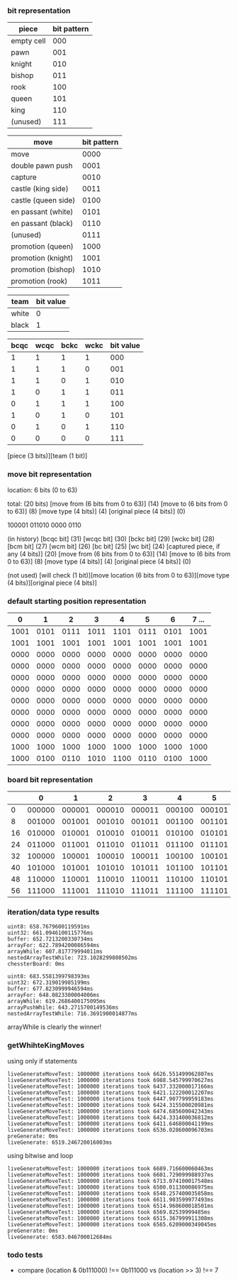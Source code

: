 ### bit representation

| piece      | bit pattern |
| ---------- | ----------- |
| empty cell | 000         |
| pawn       | 001         |
| knight     | 010         |
| bishop     | 011         |
| rook       | 100         |
| queen      | 101         |
| king       | 110         |
| (unused)   | 111         |

| move                | bit pattern |
| ------------------- | ----------- |
| move                | 0000        |
| double pawn push    | 0001        |
| capture             | 0010        |
| castle (king side)  | 0011        |
| castle (queen side) | 0100        |
| en passant (white)  | 0101        |
| en passant (black)  | 0110        |
| (unused)            | 0111        |
| promotion (queen)   | 1000        |
| promotion (knight)  | 1001        |
| promotion (bishop)  | 1010        |
| promotion (rook)    | 1011        |

| team  | bit value |
| ----- | --------- |
| white | 0         |
| black | 1         |

| bcqc | wcqc | bckc | wckc | bit value |
| ---- | ---- | ---- | ---- | --------- |
| 1    | 1    | 1    | 1    | 000       |
| 1    | 1    | 1    | 0    | 001       |
| 1    | 1    | 0    | 1    | 010       |
| 1    | 0    | 1    | 1    | 011       |
| 0    | 1    | 1    | 1    | 100       |
| 1    | 0    | 1    | 0    | 101       |
| 0    | 1    | 0    | 1    | 110       |
| 0    | 0    | 0    | 0    | 111       |

\[piece (3 bits)\]\[team (1 bit)\]

### move bit representation

location: 6 bits (0 to 63)

total: (20 bits)
\[move from (6 bits from 0 to 63)\] (14)
\[move to (6 bits from 0 to 63)\] (8)
\[move type (4 bits)\] (4)
\[original piece (4 bits)\] (0)

100001 011010 0000 0110

(in history)
\[bcqc bit\] (31)
\[wcqc bit\] (30)
\[bckc bit\] (29)
\[wckc bit\] (28)
\[bcm bit\] (27)
\[wcm bit\] (26)
\[bc bit\] (25)
\[wc bit\] (24)
\[captured piece, if any (4 bits)\] (20)
\[move from (6 bits from 0 to 63)\] (14)
\[move to (6 bits from 0 to 63)\] (8)
\[move type (4 bits)\] (4)
\[original piece (4 bits)\] (0)

(not used)
\[will check (1 bit)\]\[move location (6 bits from 0 to 63)\]\[move type (4 bits)\]\[original piece (4 bits)\]

### default starting position representation

| 0    | 1    | 2    | 3    | 4    | 5    | 6    | 7 ... |
| ---- | ---- | ---- | ---- | ---- | ---- | ---- | ----- |
| 1001 | 0101 | 0111 | 1011 | 1101 | 0111 | 0101 | 1001  |
| 1001 | 1001 | 1001 | 1001 | 1001 | 1001 | 1001 | 1001  |
| 0000 | 0000 | 0000 | 0000 | 0000 | 0000 | 0000 | 0000  |
| 0000 | 0000 | 0000 | 0000 | 0000 | 0000 | 0000 | 0000  |
| 0000 | 0000 | 0000 | 0000 | 0000 | 0000 | 0000 | 0000  |
| 0000 | 0000 | 0000 | 0000 | 0000 | 0000 | 0000 | 0000  |
| 0000 | 0000 | 0000 | 0000 | 0000 | 0000 | 0000 | 0000  |
| 0000 | 0000 | 0000 | 0000 | 0000 | 0000 | 0000 | 0000  |
| 0000 | 0000 | 0000 | 0000 | 0000 | 0000 | 0000 | 0000  |
| 0000 | 0000 | 0000 | 0000 | 0000 | 0000 | 0000 | 0000  |
| 1000 | 1000 | 1000 | 1000 | 1000 | 1000 | 1000 | 1000  |
| 1000 | 0100 | 0110 | 1010 | 1100 | 0110 | 0100 | 1000  |

### board bit representation

|     | 0      | 1      | 2      | 3      | 4      | 5      | 6      | 7 ...  |
| --- | ------ | ------ | ------ | ------ | ------ | ------ | ------ | ------ |
| 0   | 000000 | 000001 | 000010 | 000011 | 000100 | 000101 | 000110 | 000111 |
| 8   | 001000 | 001001 | 001010 | 001011 | 001100 | 001101 | 001110 | 001111 |
| 16  | 010000 | 010001 | 010010 | 010011 | 010100 | 010101 | 010110 | 010111 |
| 24  | 011000 | 011001 | 011010 | 011011 | 011100 | 011101 | 011110 | 011111 |
| 32  | 100000 | 100001 | 100010 | 100011 | 100100 | 100101 | 100110 | 100111 |
| 40  | 101000 | 101001 | 101010 | 101011 | 101100 | 101101 | 101110 | 101111 |
| 48  | 110000 | 110001 | 110010 | 110011 | 110100 | 110101 | 110110 | 110111 |
| 56  | 111000 | 111001 | 111010 | 111011 | 111100 | 111101 | 111110 | 111111 |

### iteration/data type results

```
uint8: 658.7679600119591ms
uint32: 661.0946100115776ms
buffer: 652.7213200330734ms
arrayFor: 622.7894200086594ms
arrayWhile: 607.817779994011ms
nestedArrayTestWhile: 723.1028299808502ms
chessterBoard: 0ms
```

```
uint8: 683.5581399798393ms
uint32: 672.319019985199ms
buffer: 677.8230999946594ms
arrayFor: 648.0823300004006ms
arrayWhile: 619.2686400175095ms
arrayPushWhile: 643.2715700149536ms
nestedArrayTestWhile: 716.3691900014877ms
```

arrayWhile is clearly the winner!

### getWhihteKingMoves

using only if statements

```
liveGenerateMoveTest: 1000000 iterations took 6626.551499962807ms
liveGenerateMoveTest: 1000000 iterations took 6988.545799970627ms
liveGenerateMoveTest: 1000000 iterations took 6437.332000017166ms
liveGenerateMoveTest: 1000000 iterations took 6421.122200012207ms
liveGenerateMoveTest: 1000000 iterations took 6447.907799959183ms
liveGenerateMoveTest: 1000000 iterations took 6424.315500020981ms
liveGenerateMoveTest: 1000000 iterations took 6474.685600042343ms
liveGenerateMoveTest: 1000000 iterations took 6424.331400036812ms
liveGenerateMoveTest: 1000000 iterations took 6411.646800041199ms
liveGenerateMoveTest: 1000000 iterations took 6536.028600096703ms
preGenerate: 0ms
liveGenerate: 6519.246720016003ms
```

using bitwise and loop

```
liveGenerateMoveTest: 1000000 iterations took 6689.716600060463ms
liveGenerateMoveTest: 1000000 iterations took 6601.729099988937ms
liveGenerateMoveTest: 1000000 iterations took 6713.074100017548ms
liveGenerateMoveTest: 1000000 iterations took 6500.011300086975ms
liveGenerateMoveTest: 1000000 iterations took 6548.257400035858ms
liveGenerateMoveTest: 1000000 iterations took 6611.903599977493ms
liveGenerateMoveTest: 1000000 iterations took 6514.960600018501ms
liveGenerateMoveTest: 1000000 iterations took 6569.82539999485ms
liveGenerateMoveTest: 1000000 iterations took 6515.367999911308ms
liveGenerateMoveTest: 1000000 iterations took 6565.6209000349045ms
preGenerate: 0ms
liveGenerate: 6583.046700012684ms
```

### todo tests

- compare (location & 0b111000) !== 0b111000 vs (location >> 3) !== 7
